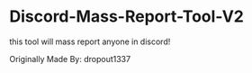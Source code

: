 # Discord-Mass-Report-Tool-V2
this tool will mass report anyone in discord!

Originally Made By: dropout1337
